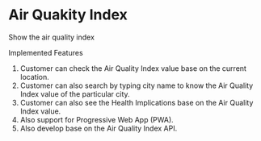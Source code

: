 # Air Quakity Index
Show the air quality index 

Implemented Features

1. Customer can check the Air Quality Index value base on the current location.
2. Customer can also search by typing city name to know the Air Quality Index value of the particular city.
3. Customer can also see the Health Implications base on the Air Quality Index value.
4. Also support for Progressive Web App (PWA).
5. Also develop base on the Air Quality Index API.


 

